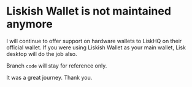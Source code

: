 # Liskish Wallet is not maintained anymore

I will continue to offer support on hardware wallets to LiskHQ on their official wallet.
If you were using Liskish Wallet as your main wallet, Lisk desktop will do the job also.

Branch `code` will stay for reference only.

It was a great journey. Thank you.
